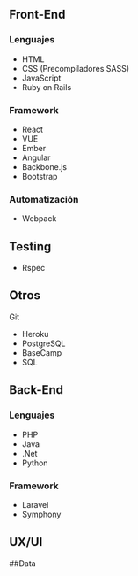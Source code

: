 ## Front-End

### Lenguajes
- HTML
- CSS (Precompiladores SASS)
- JavaScript
- Ruby on Rails

### Framework
- React
- VUE
- Ember
- Angular
- Backbone.js
- Bootstrap

### Automatización
- Webpack

## Testing
- Rspec

## Otros
Git
- Heroku
- PostgreSQL
- BaseCamp
- SQL

## Back-End
### Lenguajes
- PHP
- Java
- .Net
- Python

### Framework
- Laravel
- Symphony

## UX/UI

##Data
